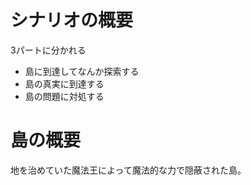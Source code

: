# シナリオの概要

3パートに分かれる

* 島に到達してなんか探索する
* 島の真実に到達する
* 島の問題に対処する

# 島の概要

地を治めていた魔法王によって魔法的な力で隠蔽された島。



